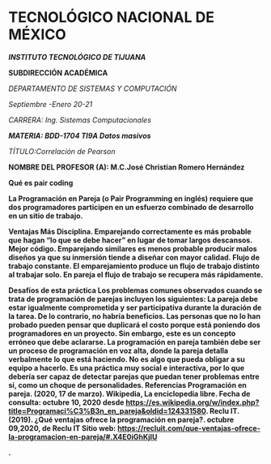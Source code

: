 # TECNOLÓGICO​ ​NACIONAL​ ​DE​ ​MÉXICO
<b>_INSTITUTO TECNOLÓGICO DE TIJUANA_</b>


**__SUBDIRECCIÓN ACADÉMICA__**

_DEPARTAMENTO DE SISTEMAS Y COMPUTACIÓN_



*_Septiembre -Enero 20-21_*

*_CARRERA: Ing. Sistemas Computacionales_*

*__MATERIA: BDD-1704 TI9A Datos masivos__*

*TÍTULO:​Correlación de Pearson*


<b>NOMBRE DEL PROFESOR (A): M.C.José Christian Romero Hernández

<b>Qué es pair coding</b>

La Programación en Pareja (o Pair Programming en inglés) requiere que dos programadores participen en un esfuerzo combinado de desarrollo en un sitio de trabajo.

<b>Ventajas</b>
Más Disciplina. Emparejando correctamente es más probable que hagan “lo que se debe hacer” en lugar de tomar largos descansos. 
Mejor código. Emparejando similares es menos probable producir malos diseños ya que su inmersión tiende a diseñar con mayor calidad. 
Flujo de trabajo constante. El emparejamiento produce un flujo de trabajo distinto al trabajar solo. En pareja el flujo de trabajo se recupera más rápidamente.

<b>Desafíos de esta práctica</b>
Los problemas comunes observados cuando se trata de programación de parejas incluyen los siguientes:
La pareja debe estar igualmente comprometida y ser participativa durante la duración de la tarea. De lo contrario, no habría beneficios.
Las personas que no lo han probado pueden pensar que duplicará el costo porque está poniendo dos programadores en un proyecto. Sin embargo, este es un concepto erróneo que debe aclararse.
La programación en pareja también debe ser un proceso de programación en voz alta, donde la pareja detalla verbalmente lo que está haciendo.
No es algo que pueda obligar a su equipo a hacerlo. Es una práctica muy social e interactiva, por lo que debería ser capaz de detectar parejas que puedan tener problemas entre sí, como un choque de personalidades.
<b>Referencias</b>
Programación en pareja. (2020, 17 de marzo). Wikipedia, La enciclopedia libre. Fecha de consulta: octubre 10, 2020 desde https://es.wikipedia.org/w/index.php?title=Programaci%C3%B3n_en_pareja&oldid=124331580.
Reclu IT. (2019). ¿Qué ventajas ofrece la programación en pareja?. octubre 09,2020, de Reclu IT Sitio web: https://recluit.com/que-ventajas-ofrece-la-programacion-en-pareja/#.X4E0iGhKjIU



   .

